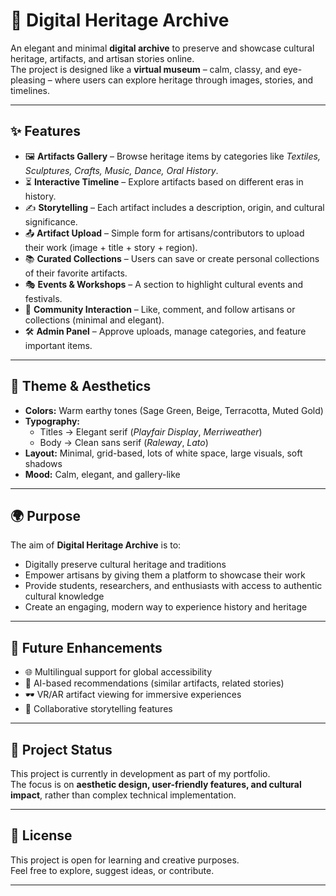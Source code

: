 # 🌿 Digital Heritage Archive  

An elegant and minimal **digital archive** to preserve and showcase cultural heritage, artifacts, and artisan stories online.  
The project is designed like a **virtual museum** – calm, classy, and eye-pleasing – where users can explore heritage through images, stories, and timelines.  

---

## ✨ Features  

- 🖼️ **Artifacts Gallery** – Browse heritage items by categories like *Textiles, Sculptures, Crafts, Music, Dance, Oral History*.  
- ⏳ **Interactive Timeline** – Explore artifacts based on different eras in history.  
- ✍️ **Storytelling** – Each artifact includes a description, origin, and cultural significance.  
- 📤 **Artifact Upload** – Simple form for artisans/contributors to upload their work (image + title + story + region).  
- 📚 **Curated Collections** – Users can save or create personal collections of their favorite artifacts.  
- 🎭 **Events & Workshops** – A section to highlight cultural events and festivals.  
- 💬 **Community Interaction** – Like, comment, and follow artisans or collections (minimal and elegant).  
- 🛠️ **Admin Panel** – Approve uploads, manage categories, and feature important items.  

---

## 🎨 Theme & Aesthetics  

- **Colors:** Warm earthy tones (Sage Green, Beige, Terracotta, Muted Gold)  
- **Typography:**  
  - Titles → Elegant serif (*Playfair Display*, *Merriweather*)  
  - Body → Clean sans serif (*Raleway*, *Lato*)  
- **Layout:** Minimal, grid-based, lots of white space, large visuals, soft shadows  
- **Mood:** Calm, elegant, and gallery-like  

---

## 🌍 Purpose  

The aim of **Digital Heritage Archive** is to:  
- Digitally preserve cultural heritage and traditions  
- Empower artisans by giving them a platform to showcase their work  
- Provide students, researchers, and enthusiasts with access to authentic cultural knowledge  
- Create an engaging, modern way to experience history and heritage  

---

## 🚀 Future Enhancements  

- 🌐 Multilingual support for global accessibility  
- 🤖 AI-based recommendations (similar artifacts, related stories)  
- 🕶️ VR/AR artifact viewing for immersive experiences  
- 👥 Collaborative storytelling features  

---

## 📌 Project Status  

This project is currently in development as part of my portfolio.  
The focus is on **aesthetic design, user-friendly features, and cultural impact**, rather than complex technical implementation.  

---

## 📖 License  

This project is open for learning and creative purposes.  
Feel free to explore, suggest ideas, or contribute.  

---
